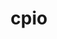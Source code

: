 ---
title: "cpio"
layout: cache
categories: [package, develop]
meta: {"compilers": ["gcc@11.4.0"], "num_specs": 5, "num_specs_by_stack": {"e4s": 5, "root": 5}, "oss": ["ubuntu22.04"], "platforms": ["linux"], "stacks": ["e4s", "root"], "targets": ["x86_64_v3"], "versions": ["2.15"]}
spec_details: [{"compiler": "gcc@11.4.0", "hash": "l6neyh7a3qm3ir426oafxgsd3tznjaok", "os": "ubuntu22.04", "platform": "linux", "size": "-", "stacks": ["e4s", "root"], "target": "x86_64_v3", "variants": ["build_system=autotools"], "versions": ["2.15"]}, {"compiler": "gcc@11.4.0", "hash": "oepbsjkumymr3qlgoyi3yj2ehwa4nyqq", "os": "ubuntu22.04", "platform": "linux", "size": "-", "stacks": ["e4s", "root"], "target": "x86_64_v3", "variants": ["build_system=autotools"], "versions": ["2.15"]}, {"compiler": "gcc@11.4.0", "hash": "qu2tkpg6v2oealhz4nqsluk5h4udaewe", "os": "ubuntu22.04", "platform": "linux", "size": "-", "stacks": ["e4s", "root"], "target": "x86_64_v3", "variants": ["build_system=autotools"], "versions": ["2.15"]}, {"compiler": "gcc@11.4.0", "hash": "ruutjcy6ucocecs7gogngfwzi4aqfjui", "os": "ubuntu22.04", "platform": "linux", "size": "-", "stacks": ["e4s", "root"], "target": "x86_64_v3", "variants": ["build_system=autotools"], "versions": ["2.15"]}, {"compiler": "gcc@11.4.0", "hash": "zi4yaq5zuenwduime4v6vfwo5cnxkx4g", "os": "ubuntu22.04", "platform": "linux", "size": "-", "stacks": ["e4s", "root"], "target": "x86_64_v3", "variants": ["build_system=autotools"], "versions": ["2.15"]}]
---